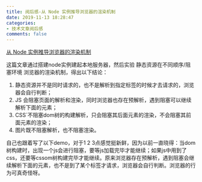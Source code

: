 ```yaml
---
title: 阅后感-从 Node 实例推导浏览器的渲染机制
date: 2019-11-13 18:28:47
categories:
- 技术文章阅后感
comments: false
---
```




[从 Node 实例推导浏览器的渲染机制](https://mp.weixin.qq.com/s/C8zzgVL24FihofbfrUSSnw)

这篇文章通过搭建node实例建起本地服务器，然后实验 静态资源在不同顺序/阻塞环境 浏览器的渲染机制，得出以下结论：

1. 静态资源并不是同时请求的，也不是解析到指定标签的时候才去请求的，浏览器会自行判断；
2. JS 会阻塞页面的解析和渲染，同时浏览器也存在预解析，遇到阻塞可以继续解析下面的元素；
3. CSS`不阻塞dom树的构建解析，只会阻塞其后面元素的渲染，不会阻塞其前面元素的渲染；
4. 图片既不阻塞解析，也不阻塞渲染。

自己也跟着写了以下demo，对于1 2 3点感觉挺新鲜，因为以前一直晓得：当dom树构建时，出现一个js会进行阻塞，要等js加载完毕才能继续；如果js中用到了css，还要等cssom树构建完毕才能继续。原来浏览器存在预解析，遇到阻塞会继续解析下面的元素，也不是到了某个标签才请求，浏览器会自行判断。浏览器的行为可真奇怪呀。